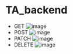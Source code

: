 # TA_backend
- GET
![image](https://github.com/user-attachments/assets/409079dc-9f94-41d8-81ff-421bbf51b14c)
- POST
![image](https://github.com/user-attachments/assets/f54facd3-0e49-4486-bfd7-a82bcd873f3a)
- PATCH
![image](https://github.com/user-attachments/assets/64663fc4-0080-498a-9eb1-05ffeac123b0)
- DELETE
![image](https://github.com/user-attachments/assets/dfe10e93-c6ad-4950-81e2-e1ceaee2b0d5)

